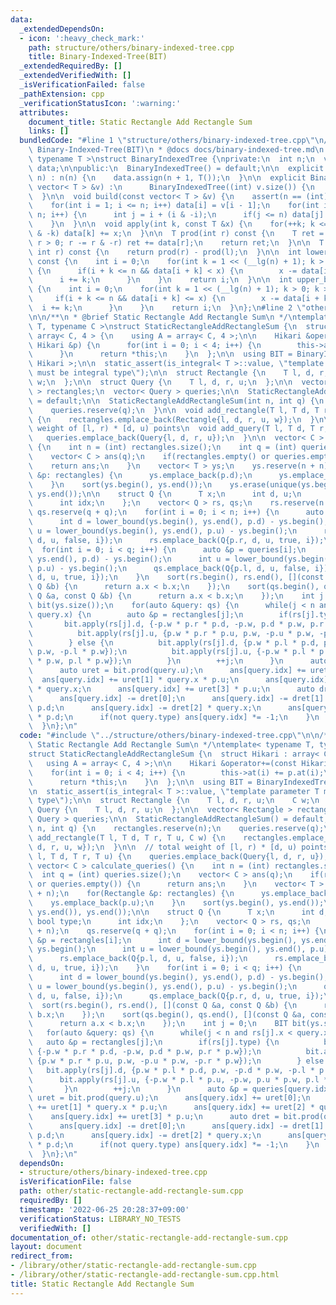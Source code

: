 ```yaml
---
data:
  _extendedDependsOn:
  - icon: ':heavy_check_mark:'
    path: structure/others/binary-indexed-tree.cpp
    title: Binary-Indexed-Tree(BIT)
  _extendedRequiredBy: []
  _extendedVerifiedWith: []
  _isVerificationFailed: false
  _pathExtension: cpp
  _verificationStatusIcon: ':warning:'
  attributes:
    document_title: Static Rectangle Add Rectangle Sum
    links: []
  bundledCode: "#line 1 \"structure/others/binary-indexed-tree.cpp\"\n/**\n * @brief\
    \ Binary-Indexed-Tree(BIT)\n * @docs docs/binary-indexed-tree.md\n */\ntemplate<\
    \ typename T >\nstruct BinaryIndexedTree {\nprivate:\n  int n;\n  vector< T >\
    \ data;\n\npublic:\n  BinaryIndexedTree() = default;\n\n  explicit BinaryIndexedTree(int\
    \ n) : n(n) {\n    data.assign(n + 1, T());\n  }\n\n  explicit BinaryIndexedTree(const\
    \ vector< T > &v) :\n      BinaryIndexedTree((int) v.size()) {\n    build(v);\n\
    \  }\n\n  void build(const vector< T > &v) {\n    assert(n == (int) v.size());\n\
    \    for(int i = 1; i <= n; i++) data[i] = v[i - 1];\n    for(int i = 1; i <=\
    \ n; i++) {\n      int j = i + (i & -i);\n      if(j <= n) data[j] += data[i];\n\
    \    }\n  }\n\n  void apply(int k, const T &x) {\n    for(++k; k <= n; k += k\
    \ & -k) data[k] += x;\n  }\n\n  T prod(int r) const {\n    T ret = T();\n    for(;\
    \ r > 0; r -= r & -r) ret += data[r];\n    return ret;\n  }\n\n  T prod(int l,\
    \ int r) const {\n    return prod(r) - prod(l);\n  }\n\n  int lower_bound(T x)\
    \ const {\n    int i = 0;\n    for(int k = 1 << (__lg(n) + 1); k > 0; k >>= 1)\
    \ {\n      if(i + k <= n && data[i + k] < x) {\n        x -= data[i + k];\n  \
    \      i += k;\n      }\n    }\n    return i;\n  }\n\n  int upper_bound(T x) const\
    \ {\n    int i = 0;\n    for(int k = 1 << (__lg(n) + 1); k > 0; k >>= 1) {\n \
    \     if(i + k <= n && data[i + k] <= x) {\n        x -= data[i + k];\n      \
    \  i += k;\n      }\n    }\n    return i;\n  }\n};\n#line 2 \"other/static-rectangle-add-rectangle-sum.cpp\"\
    \n\n/**\n * @brief Static Rectangle Add Rectangle Sum\n */\ntemplate< typename\
    \ T, typename C >\nstruct StaticRectangleAddRectangleSum {\n  struct Hikari :\
    \ array< C, 4 > {\n    using A = array< C, 4 >;\n\n    Hikari &operator+=(const\
    \ Hikari &p) {\n      for(int i = 0; i < 4; i++) {\n        this->at(i) += p.at(i);\n\
    \      }\n      return *this;\n    }\n  };\n\n  using BIT = BinaryIndexedTree<\
    \ Hikari >;\n\n  static_assert(is_integral< T >::value, \"template parameter T\
    \ must be integral type\");\n\n  struct Rectangle {\n    T l, d, r, u;\n    C\
    \ w;\n  };\n\n  struct Query {\n    T l, d, r, u;\n  };\n\n  vector< Rectangle\
    \ > rectangles;\n  vector< Query > queries;\n\n  StaticRectangleAddRectangleSum()\
    \ = default;\n\n  StaticRectangleAddRectangleSum(int n, int q) {\n    rectangles.reserve(n);\n\
    \    queries.reserve(q);\n  }\n\n  void add_rectangle(T l, T d, T r, T u, C w)\
    \ {\n    rectangles.emplace_back(Rectangle{l, d, r, u, w});\n  }\n\n  // total\
    \ weight of [l, r) * [d, u) points\n  void add_query(T l, T d, T r, T u) {\n \
    \   queries.emplace_back(Query{l, d, r, u});\n  }\n\n  vector< C > calculate_queries()\
    \ {\n    int n = (int) rectangles.size();\n    int q = (int) queries.size();\n\
    \    vector< C > ans(q);\n    if(rectangles.empty() or queries.empty()) {\n  \
    \    return ans;\n    }\n    vector< T > ys;\n    ys.reserve(n + n);\n    for(Rectangle\
    \ &p: rectangles) {\n      ys.emplace_back(p.d);\n      ys.emplace_back(p.u);\n\
    \    }\n    sort(ys.begin(), ys.end());\n    ys.erase(unique(ys.begin(), ys.end()),\
    \ ys.end());\n\n    struct Q {\n      T x;\n      int d, u;\n      bool type;\n\
    \      int idx;\n    };\n    vector< Q > rs, qs;\n    rs.reserve(n + n);\n   \
    \ qs.reserve(q + q);\n    for(int i = 0; i < n; i++) {\n      auto &p = rectangles[i];\n\
    \      int d = lower_bound(ys.begin(), ys.end(), p.d) - ys.begin();\n      int\
    \ u = lower_bound(ys.begin(), ys.end(), p.u) - ys.begin();\n      rs.emplace_back(Q{p.l,\
    \ d, u, false, i});\n      rs.emplace_back(Q{p.r, d, u, true, i});\n    }\n  \
    \  for(int i = 0; i < q; i++) {\n      auto &p = queries[i];\n      int d = lower_bound(ys.begin(),\
    \ ys.end(), p.d) - ys.begin();\n      int u = lower_bound(ys.begin(), ys.end(),\
    \ p.u) - ys.begin();\n      qs.emplace_back(Q{p.l, d, u, false, i});\n      qs.emplace_back(Q{p.r,\
    \ d, u, true, i});\n    }\n    sort(rs.begin(), rs.end(), [](const Q &a, const\
    \ Q &b) {\n      return a.x < b.x;\n    });\n    sort(qs.begin(), qs.end(), [](const\
    \ Q &a, const Q &b) {\n      return a.x < b.x;\n    });\n    int j = 0;\n    BIT\
    \ bit(ys.size());\n    for(auto &query: qs) {\n      while(j < n and rs[j].x <\
    \ query.x) {\n        auto &p = rectangles[j];\n        if(rs[j].type) {\n   \
    \       bit.apply(rs[j].d, {-p.w * p.r * p.d, -p.w, p.d * p.w, p.r * p.w});\n\
    \          bit.apply(rs[j].u, {p.w * p.r * p.u, p.w, -p.u * p.w, -p.r * p.w});\n\
    \        } else {\n          bit.apply(rs[j].d, {p.w * p.l * p.d, p.w, -p.d *\
    \ p.w, -p.l * p.w});\n          bit.apply(rs[j].u, {-p.w * p.l * p.u, -p.w, p.u\
    \ * p.w, p.l * p.w});\n        }\n        ++j;\n      }\n      auto &p = queries[query.idx];\n\
    \      auto uret = bit.prod(query.u);\n      ans[query.idx] += uret[0];\n    \
    \  ans[query.idx] += uret[1] * query.x * p.u;\n      ans[query.idx] += uret[2]\
    \ * query.x;\n      ans[query.idx] += uret[3] * p.u;\n      auto dret = bit.prod(query.d);\n\
    \      ans[query.idx] -= dret[0];\n      ans[query.idx] -= dret[1] * query.x *\
    \ p.d;\n      ans[query.idx] -= dret[2] * query.x;\n      ans[query.idx] -= dret[3]\
    \ * p.d;\n      if(not query.type) ans[query.idx] *= -1;\n    }\n    return ans;\n\
    \  }\n};\n"
  code: "#include \"../structure/others/binary-indexed-tree.cpp\"\n\n/**\n * @brief\
    \ Static Rectangle Add Rectangle Sum\n */\ntemplate< typename T, typename C >\n\
    struct StaticRectangleAddRectangleSum {\n  struct Hikari : array< C, 4 > {\n \
    \   using A = array< C, 4 >;\n\n    Hikari &operator+=(const Hikari &p) {\n  \
    \    for(int i = 0; i < 4; i++) {\n        this->at(i) += p.at(i);\n      }\n\
    \      return *this;\n    }\n  };\n\n  using BIT = BinaryIndexedTree< Hikari >;\n\
    \n  static_assert(is_integral< T >::value, \"template parameter T must be integral\
    \ type\");\n\n  struct Rectangle {\n    T l, d, r, u;\n    C w;\n  };\n\n  struct\
    \ Query {\n    T l, d, r, u;\n  };\n\n  vector< Rectangle > rectangles;\n  vector<\
    \ Query > queries;\n\n  StaticRectangleAddRectangleSum() = default;\n\n  StaticRectangleAddRectangleSum(int\
    \ n, int q) {\n    rectangles.reserve(n);\n    queries.reserve(q);\n  }\n\n  void\
    \ add_rectangle(T l, T d, T r, T u, C w) {\n    rectangles.emplace_back(Rectangle{l,\
    \ d, r, u, w});\n  }\n\n  // total weight of [l, r) * [d, u) points\n  void add_query(T\
    \ l, T d, T r, T u) {\n    queries.emplace_back(Query{l, d, r, u});\n  }\n\n \
    \ vector< C > calculate_queries() {\n    int n = (int) rectangles.size();\n  \
    \  int q = (int) queries.size();\n    vector< C > ans(q);\n    if(rectangles.empty()\
    \ or queries.empty()) {\n      return ans;\n    }\n    vector< T > ys;\n    ys.reserve(n\
    \ + n);\n    for(Rectangle &p: rectangles) {\n      ys.emplace_back(p.d);\n  \
    \    ys.emplace_back(p.u);\n    }\n    sort(ys.begin(), ys.end());\n    ys.erase(unique(ys.begin(),\
    \ ys.end()), ys.end());\n\n    struct Q {\n      T x;\n      int d, u;\n     \
    \ bool type;\n      int idx;\n    };\n    vector< Q > rs, qs;\n    rs.reserve(n\
    \ + n);\n    qs.reserve(q + q);\n    for(int i = 0; i < n; i++) {\n      auto\
    \ &p = rectangles[i];\n      int d = lower_bound(ys.begin(), ys.end(), p.d) -\
    \ ys.begin();\n      int u = lower_bound(ys.begin(), ys.end(), p.u) - ys.begin();\n\
    \      rs.emplace_back(Q{p.l, d, u, false, i});\n      rs.emplace_back(Q{p.r,\
    \ d, u, true, i});\n    }\n    for(int i = 0; i < q; i++) {\n      auto &p = queries[i];\n\
    \      int d = lower_bound(ys.begin(), ys.end(), p.d) - ys.begin();\n      int\
    \ u = lower_bound(ys.begin(), ys.end(), p.u) - ys.begin();\n      qs.emplace_back(Q{p.l,\
    \ d, u, false, i});\n      qs.emplace_back(Q{p.r, d, u, true, i});\n    }\n  \
    \  sort(rs.begin(), rs.end(), [](const Q &a, const Q &b) {\n      return a.x <\
    \ b.x;\n    });\n    sort(qs.begin(), qs.end(), [](const Q &a, const Q &b) {\n\
    \      return a.x < b.x;\n    });\n    int j = 0;\n    BIT bit(ys.size());\n \
    \   for(auto &query: qs) {\n      while(j < n and rs[j].x < query.x) {\n     \
    \   auto &p = rectangles[j];\n        if(rs[j].type) {\n          bit.apply(rs[j].d,\
    \ {-p.w * p.r * p.d, -p.w, p.d * p.w, p.r * p.w});\n          bit.apply(rs[j].u,\
    \ {p.w * p.r * p.u, p.w, -p.u * p.w, -p.r * p.w});\n        } else {\n       \
    \   bit.apply(rs[j].d, {p.w * p.l * p.d, p.w, -p.d * p.w, -p.l * p.w});\n    \
    \      bit.apply(rs[j].u, {-p.w * p.l * p.u, -p.w, p.u * p.w, p.l * p.w});\n \
    \       }\n        ++j;\n      }\n      auto &p = queries[query.idx];\n      auto\
    \ uret = bit.prod(query.u);\n      ans[query.idx] += uret[0];\n      ans[query.idx]\
    \ += uret[1] * query.x * p.u;\n      ans[query.idx] += uret[2] * query.x;\n  \
    \    ans[query.idx] += uret[3] * p.u;\n      auto dret = bit.prod(query.d);\n\
    \      ans[query.idx] -= dret[0];\n      ans[query.idx] -= dret[1] * query.x *\
    \ p.d;\n      ans[query.idx] -= dret[2] * query.x;\n      ans[query.idx] -= dret[3]\
    \ * p.d;\n      if(not query.type) ans[query.idx] *= -1;\n    }\n    return ans;\n\
    \  }\n};\n"
  dependsOn:
  - structure/others/binary-indexed-tree.cpp
  isVerificationFile: false
  path: other/static-rectangle-add-rectangle-sum.cpp
  requiredBy: []
  timestamp: '2022-06-25 20:28:37+09:00'
  verificationStatus: LIBRARY_NO_TESTS
  verifiedWith: []
documentation_of: other/static-rectangle-add-rectangle-sum.cpp
layout: document
redirect_from:
- /library/other/static-rectangle-add-rectangle-sum.cpp
- /library/other/static-rectangle-add-rectangle-sum.cpp.html
title: Static Rectangle Add Rectangle Sum
---
```

